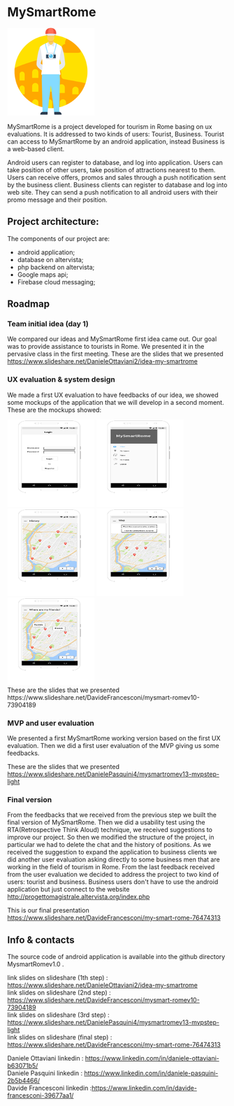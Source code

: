 # MySmartRome
<img src="https://github.com/dannyoceans/MySmartRome/blob/master/Project%20images/logo.png" alt="" width="200" height="200"/>

MySmartRome is a project developed for tourism in Rome basing on ux evaluations. It is addressed to two kinds of users: Tourist, Business.
Tourist can access to MySmartRome by an android application, instead Business is a web-based client.

Android users can register to database, and log into application. Users can take position of other users, take position of attractions nearest to them. Users can receive offers, promos and sales through a push notification sent by the business client. 
Business clients can register to database and log into web site. They can send a push notification to all android users with their promo message and their position. 

## Project architecture:
The components of our project are:
- android application;
- database on altervista;
- php backend on altervista;
- Google maps api;
- Firebase cloud messaging;
<immagine>

## Roadmap
<timeline>

### Team initial idea (day 1)
We compared our ideas and MySmartRome first idea came out. Our goal was to provide assistance to tourists in Rome.
We presented it in the pervasive class in the first meeting.
These are the slides that we presented https://www.slideshare.net/DanieleOttaviani2/idea-my-smartrome

### UX evaluation & system design
We made a first UX evaluation to have feedbacks of our idea, we showed some mockups of the application that we will develop in a second moment.
These are the mockups showed:
<div>
<img src="https://github.com/dannyoceans/MySmartRome/blob/master/Project%20images/Login.png" alt="" width="200" height="200"/>
<img src="https://github.com/dannyoceans/MySmartRome/blob/master/Project%20images/Drawer.png" alt="" width="200" height="200"/>
<img src="https://github.com/dannyoceans/MySmartRome/blob/master/Project%20images/History.png" alt="" width="200" height="200"/>
<img src="https://github.com/dannyoceans/MySmartRome/blob/master/Project%20images/Map.png" alt="" width="200" height="200"/>

<img src="https://github.com/dannyoceans/MySmartRome/blob/master/Project%20images/Near-friends.png" alt="" width="200" height="200"/>
</div>
These are the slides that we presented https://www.slideshare.net/DavideFrancesconi/mysmart-romev10-73904189

### MVP and user evaluation
We presented a first MySmartRome working version based on the first UX evaluation.
Then we did a first user evaluation of the MVP giving us some feedbacks.
<video1>

These are the slides that we presented https://www.slideshare.net/DanielePasquini4/mysmartromev13-mvpstep-light

### Final version
From the feedbacks that we received from the previous step we built the final version of MySmartRome.
Then we did a usability test using the RTA(Retrospective Think Aloud) technique, we received suggestions to improve our project.
So then we modified the structure of the project, in particular we had to delete the chat and the history of positions.
As we received the suggestion to expand the application to business clients we did another user evaluation asking directly to some business men that are working in the field of tourism in Rome.
From the last feedback received from the user evaluation we decided to address the project to two kind of users: tourist and business.
Business users don't have to use the android application but just connect to the website http://progettomagistrale.altervista.org/index.php

This is our final presentation https://www.slideshare.net/DavideFrancesconi/my-smart-rome-76474313 


## Info & contacts
The source code of android application is available into the github directory MysmartRomev1.0 .

link slides on slideshare (1th step)   : https://www.slideshare.net/DanieleOttaviani2/idea-my-smartrome <br>
link slides on slideshare (2nd step)   : https://www.slideshare.net/DavideFrancesconi/mysmart-romev10-73904189 <br>
link slides on slideshare (3rd step)   : https://www.slideshare.net/DanielePasquini4/mysmartromev13-mvpstep-light <br>
link slides on slideshare (final step) : https://www.slideshare.net/DavideFrancesconi/my-smart-rome-76474313 <br>

Daniele Ottaviani linkedin   : https://www.linkedin.com/in/daniele-ottaviani-b63071b5/<br>
Daniele Pasquini linkedin   : https://www.linkedin.com/in/daniele-pasquini-2b5b4466/<br>
Davide Francesconi linkedin :https://www.linkedin.com/in/davide-francesconi-39677aa1/<br>

